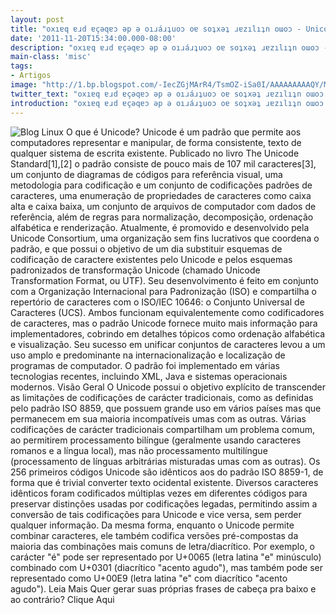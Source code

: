 ```yaml
---
layout: post
title: "oxıɐq ɐɹd ɐçǝqɐɔ ǝp ǝ oıɹáɹʇuoɔ oɐ soʇxǝʇ ɹɐzılıʇn oɯoɔ - Unicode"
date: '2011-11-20T15:34:00.000-08:00'
description: "oxıɐq ɐɹd ɐçǝqɐɔ ǝp ǝ oıɹáɹʇuoɔ oɐ soʇxǝʇ ɹɐzılıʇn oɯoɔ - Unicode"
main-class: 'misc'
tags:
- Artigos
image: "http://1.bp.blogspot.com/-IecZGjMArR4/TsmOZ-iSa0I/AAAAAAAAAQY/MSJWefuV6UY/s72-c/unicode-html-converter.png"
twitter_text: "oxıɐq ɐɹd ɐçǝqɐɔ ǝp ǝ oıɹáɹʇuoɔ oɐ soʇxǝʇ ɹɐzılıʇn oɯoɔ - Unicode"
introduction: "oxıɐq ɐɹd ɐçǝqɐɔ ǝp ǝ oıɹáɹʇuoɔ oɐ soʇxǝʇ ɹɐzılıʇn oɯoɔ - Unicode"
---
```

![Blog Linux](http://1.bp.blogspot.com/-IecZGjMArR4/TsmOZ-iSa0I/AAAAAAAAAQY/MSJWefuV6UY/s320/unicode-html-converter.png "Blog Linux")
O que é Unicode? 
Unicode é um padrão que permite aos computadores representar e manipular, de forma consistente, texto de qualquer sistema de escrita existente. Publicado no livro The Unicode Standard[1],[2] o padrão consiste de pouco mais de 107 mil caracteres[3], um conjunto de diagramas de códigos para referência visual, uma metodologia para codificação e um conjunto de codificações padrões de caracteres, uma enumeração de propriedades de caracteres como caixa alta e caixa baixa, um conjunto de arquivos de computador com dados de referência, além de regras para normalização, decomposição, ordenação alfabética e renderização.
Atualmente, é promovido e desenvolvido pela Unicode Consortium, uma organização sem fins lucrativos que coordena o padrão, e que possui o objetivo de um dia substituir esquemas de codificação de caractere existentes pelo Unicode e pelos esquemas padronizados de transformação Unicode (chamado Unicode Transformation Format, ou UTF). Seu desenvolvimento é feito em conjunto com a Organização Internacional para Padronização (ISO) e compartilha o repertório de caracteres com o ISO/IEC 10646: o Conjunto Universal de Caracteres (UCS). Ambos funcionam equivalentemente como codificadores de caracteres, mas o padrão Unicode fornece muito mais informação para implementadores, cobrindo em detalhes tópicos como ordenação alfabética e visualização.
Seu sucesso em unificar conjuntos de caracteres levou a um uso amplo e predominante na internacionalização e localização de programas de computador. O padrão foi implementado em várias tecnologias recentes, incluindo XML, Java e sistemas operacionais modernos.
Visão Geral
O Unicode possui o objetivo explícito de transcender as limitações de codificações de carácter tradicionais, como as definidas pelo padrão ISO 8859, que possuem grande uso em vários países mas que permanecem em sua maioria incompatíveis umas com as outras. Várias codificações de carácter tradicionais compartilham um problema comum, ao permitirem processamento bilíngue (geralmente usando caracteres romanos e a língua local), mas não processamento multilíngue (processamento de línguas arbitrárias misturadas umas com as outras).
Os 256 primeiros códigos Unicode são idênticos aos do padrão ISO 8859-1, de forma que é trivial converter texto ocidental existente. Diversos caracteres idênticos foram codificados múltiplas vezes em diferentes códigos para preservar distinções usadas por codificações legadas, permitindo assim a conversão de tais codificações para Unicode e vice versa, sem perder qualquer informação. Da mesma forma, enquanto o Unicode permite combinar caracteres, ele também codifica versões pré-compostas da maioria das combinações mais comuns de letra/diacrítico. Por exemplo, o carácter "é" pode ser representado por U+0065 (letra latina "e" minúsculo) combinado com U+0301 (diacrítico "acento agudo"), mas também pode ser representado como U+00E9 (letra latina "e" com diacrítico "acento agudo").
Leia Mais
Quer gerar suas próprias frases de cabeça pra baixo e ao contrário?
Clique Aqui
